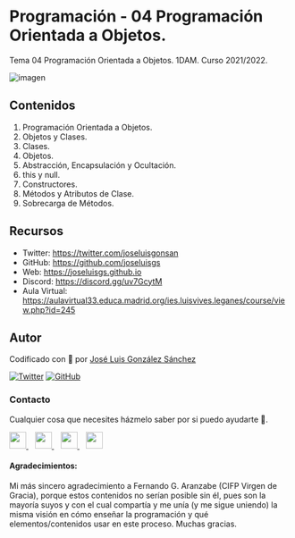 # Programación - 04 Programación Orientada a Objetos.

Tema 04 Programación Orientada a Objetos. 1DAM. Curso 2021/2022.

![imagen](https://thesoftclix.com/wp-content/uploads/2019/09/unnamed-1.png)

## Contenidos
1. Programación Orientada a Objetos. 
2. Objetos y Clases. 
3. Clases. 
4. Objetos. 
5. Abstracción, Encapsulación y Ocultación.
6. this y null.
7. Constructores.
8. Métodos y Atributos de Clase. 
9. Sobrecarga de Métodos.

## Recursos
- Twitter: https://twitter.com/joseluisgonsan
- GitHub: https://github.com/joseluisgs
- Web: https://joseluisgs.github.io
- Discord: https://discord.gg/uv7GcytM
- Aula Virtual: https://aulavirtual33.educa.madrid.org/ies.luisvives.leganes/course/view.php?id=245



## Autor

Codificado con :sparkling_heart: por [José Luis González Sánchez](https://twitter.com/joseluisgonsan)

[![Twitter](https://img.shields.io/twitter/follow/joseluisgonsan?style=social)](https://twitter.com/joseluisgonsan)
[![GitHub](https://img.shields.io/github/followers/joseluisgs?style=social)](https://github.com/joseluisgs)

### Contacto
<p>
  Cualquier cosa que necesites házmelo saber por si puedo ayudarte 💬.
</p>
<p>
    <a href="https://twitter.com/joseluisgonsan" target="_blank">
        <img src="https://i.imgur.com/U4Uiaef.png" 
    height="30">
    </a> &nbsp;&nbsp;
    <a href="https://github.com/joseluisgs" target="_blank">
        <img src="https://distreau.com/github.svg" 
    height="30">
    </a> &nbsp;&nbsp;
    <a href="https://www.linkedin.com/in/joseluisgonsan" target="_blank">
        <img src="https://upload.wikimedia.org/wikipedia/commons/thumb/c/ca/LinkedIn_logo_initials.png/768px-LinkedIn_logo_initials.png" 
    height="30">
    </a>  &nbsp;&nbsp;
    <a href="https://joseluisgs.github.io/" target="_blank">
        <img src="https://joseluisgs.github.io/favicon.png" 
    height="30">
    </a>
</p>

#### Agradecimientos:
Mi más sincero agradecimiento a Fernando G. Aranzabe (CIFP Virgen de Gracia), porque estos contenidos no serían posible sin él, pues son la mayoría suyos y con el cual compartía y me unía (y me sigue uniendo) la misma visión en cómo enseñar la programación y qué elementos/contenidos usar en este proceso. Muchas gracias.
